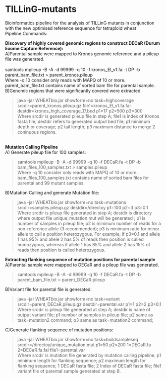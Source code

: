 
# TILLinG-mutants
Bioinformatics pipeline for the analysis of TILLinG mutants in conjunction with the new optimised reference sequence for tetraploid wheat
<br/>Pipeline Commands:

<b>Discovery of highly covered genomic regions to construct DECaR (Durum Exome Capture Reference):</b></br>
A)Parental sample were mapped to Kronos genomic reference and a pileup file was generated.</br>  
samtools mpileup  -B -A -d 99999 -q 10 -f kronos_EI_v1.fa  -t DP -b parent_bam_file.txt > parent_kronos.pileup</br>
Where -q 10 consider only reads with MAPQ of 10 or more. parent_bam_file.txt contains name of sorted bam file for parental sample.</br>
B)Genomic regions that were significantly covered were extracted.</br>
>java -jar  WHEATbio.jar showform=no task=highcoverage srcdir=parent_kronos.pileup.gz file1=kronos_EI_v1.fa.fai  destdir=kronos_high_coverage_17.bed p1=17 p2=500 p3=300</br>
Where srcdir is generated pileup file in step A; file1 is index of Kronos fasta file; destdir refers to generated output bed file; p1 minimum depth or coverage; p2 tail length; p3 maximum distance to merge 2 coninuous regions.


<br/><b>Mutation Calling Pipeline</b></br>
A) Generate pileup file for 100 samples:</br>
>samtools mpileup  -B -A -d 99999 -q 10  -f DECaR.fa  -t DP -b bam_files_100_samples.txt > samples.pileup</br>
Where -q 10 consider only reads with MAPQ of 10 or more. bam_files_100_samples.txt contains name of sorted bam files for parental and 99 mutant samples.</br>

B)Mutation Calling and generate Mutation file:
>java -jar WHEATbio.jar showform=no task=mutations  srcdir=samples.pileup.gz destdir=/directoy  p1=100  p2=3  p3=0.1 </br>
Where srcdir is pileup file generated in step A; destdir is directory where output file unique_mutation.mut will be generated ; p1 is number
of samples in pileup file; p2 is minimum number of reads for a non-reference allele (3 recommended); p3 is minimum ratio for minor allele 
to call a position heterozygous. For example, if p3=0.1 and allele 1 has 95% and allele 2 has 5% of reads then position is called homozygous,
whereas if allele 1 has 85% and allele 2 has 15% of reads then position is called heterozygous.


<b>Extracting flanking sequence of mutation positions for parental sample </b></br>
A)Parental sample were mapped to DECaR and a pileup file was generated.</br> 
>samtools mpileup  -B -A -d 99999 -q 10 -f DECaR.fa  -t DP -b parent_bam_file.txt > parent_DECaR.pileup</br>

B)Variant file for parental file is generated:
>java -jar WHEATbio.jar showform=no task=variant  srcdir=parent_DECaR.pileup.gz destdir=parental.var p1=1  p2=2 p3=0.1 </br>
Where srcdir is pileup file generated at step A; destdir is name of output variant file; p1 number of samples in pileup file; p2 same as task=mutation2 command; p3 same as task=mutation2 command;  </br>

C)Generate flanking sequence of mutation positions:</br>
>java -jar WHEATbio.jar showform=no task=buildsampleseq  srcdir=/directoy/unique_mutation.mut  p1=50  p2=200 1=DECaR.fa 2=DECaR.fa.fai file1=parental.var</br>
Where srcdir is mutation file generated by mutation calling pipeline; p1 minimum length for flanking sequence; p2 maximum length for flanking sequence; 1 DECaR fasta file; 2 Index of DECaR fasta file; file1 variant file of parental sample generated at step B.

